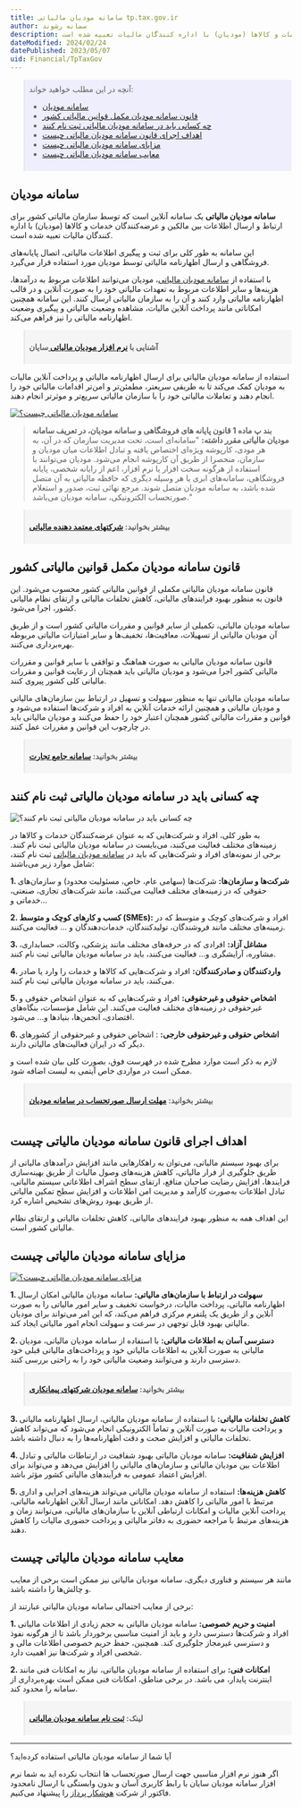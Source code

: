 ```yaml
---
title: سامانه مودیان مالیاتی tp.tax.gov.ir
author: سمانه رشوند
description: سامانه مودیان مالیاتی  یک سامانه آنلاین است که توسط سازمان مالیاتی کشور برای ارتباط و ارسال اطلاعات بین مالکین و عرضه‌کنندگان خدمات و کالاها (مودیان) با اداره کنندگان مالیات تعبیه شده است.
dateModified: 2024/02/24
datePublished: 2023/05/07
uid: Financial/TpTaxGov
---
```


<blockquote style="background-color:#eeeefc; padding:0.5rem">
آنچه در این مطلب خواهید خواند:

- [سامانه مودیان](#سامانه-مودیان)
- [قانون سامانه مودیان مکمل قوانین مالیاتی کشور](#قانون-سامانه-مودیان-مکمل-قوانین-مالیاتی-کشور)
- [چه کسانی باید در سامانه مودیان مالیاتی ثبت نام کنند](#چه-کسانی-باید-در-سامانه-مودیان-مالیاتی-ثبت-نام-کنند)
- [اهداف اجرای قانون سامانه مودیان مالیاتی چیست](#اهداف-اجرای-قانون-سامانه-مودیان-مالیاتی-چیست)
- [مزایای سامانه مودیان مالیاتی چیست](#مزایای-سامانه-مودیان-مالیاتی-چیست)
- [معایب سامانه مودیان مالیاتی چیست](#معایب-سامانه-مودیان-مالیاتی-چیست)

</blockquote>

## سامانه مودیان

**سامانه مودیان مالیاتی** یک سامانه آنلاین است که توسط سازمان مالیاتی کشور برای ارتباط و ارسال اطلاعات بین مالکین و عرضه‌کنندگان خدمات و کالاها (مودیان) با اداره کنندگان مالیات تعبیه شده است. 

این سامانه به طور کلی برای ثبت و پیگیری اطلاعات مالیاتی، اتصال پایانه‌های فروشگاهی و ارسال اظهارنامه مالیاتی توسط مودیان مورد استفاده قرار می‌گیرد.

با استفاده از <a href="https://my.tax.gov.ir/?url_back=https://tp.tax.gov.ir" target="_blank">سامانه مودیان مالیاتی</a>، مودیان می‌توانند اطلاعات مربوط به درآمدها، هزینه‌ها و سایر اطلاعات مربوط به تعهدات مالیاتی خود را به صورت آنلاین و در قالب اظهارنامه مالیاتی وارد کنند و آن را به سازمان مالیاتی ارسال کنند. این سامانه همچنین امکاناتی مانند پرداخت آنلاین مالیات، مشاهده وضعیت مالیاتی و پیگیری وضعیت اظهارنامه مالیاتی را نیز فراهم می‌کند.

<blockquote style="background-color:#f5f5f5; padding:0.5rem">
<p><strong>آشنایی با <a href="https://www.hooshkar.com/Software/Sayan/Module/TpTaxGov" target="_blank">نرم افزار مودیان مالیاتی
</a> سایان</strong></p></blockquote>

استفاده از سامانه مودیان مالیاتی برای ارسال اظهارنامه مالیاتی و پرداخت آنلاین مالیات به مودیان کمک می‌کند تا به طریقی سریعتر، مطمئن‌تر و امن‌تر اقدامات مالیاتی خود را انجام دهند و تعاملات مالیاتی خود را با سازمان مالیاتی سریع‌تر و موثرتر انجام دهند.

<a href="https://my.tax.gov.ir" target="_blank">![سامانه مودیان مالیاتی چیست؟](./Images/TpTaxGov-01.webp)</a>

 >  **بند پ ماده 1 قانون پایانه های فروشگاهی و سامانه مودیان، در تعریف سامانه مودیان مالیاتی مقرر داشته:** "سامانه‌ای است، تحت مدیریت سازمان که در آن، به هر مودی، کارپوشه ویژه‌ای اختصاص یافته و تبادل اطلاعات میان مودیان و سازمان، منحصرا از طریق آن کارپوشه انجام می‌شود. مودیان می‌توانند با استفاده از هرگونه سخت افزار یا نرم افزار، اعم از رایانه شخصی، پایانه فروشگاهی، سامانه‌های ابری یا هر وسیله دیگری که حافظه مالیاتی به آن متصل شده باشد، به سامانه مودیان متصل شوند. مرجع نهائی ثبت، صدور و استعلام صورتحساب الکترونیکی، سامانه مودیان می‌باشد."

<blockquote style="background-color:#f5f5f5; padding:0.5rem">
<p><strong>بیشتر بخوانید: <a href="https://www.hooshkar.com/Wiki/Financial/TrustedCompaniesTaxServices" target="_blank">شرکتهای معتمد دهنده مالیاتی</a></p></strong></blockquote>

## قانون سامانه مودیان مکمل قوانین مالیاتی کشور

قانون سامانه مودیان مالیاتی مکملی از قوانین مالیاتی کشور محسوب می‌شود. این قانون به منظور بهبود فرایندهای مالیاتی، کاهش تخلفات مالیاتی و ارتقای نظام مالیاتی کشور، اجرا می‌شود. 

سامانه مودیان مالیاتی، تکمیلی از سایر قوانین و مقررات مالیاتی کشور است و از طریق آن مودیان مالیاتی از تسهیلات، معافیت‌ها، تخفیف‌ها و سایر امتیازات مالیاتی مربوطه بهره‌برداری می‌کنند.

قانون سامانه مودیان مالیاتی به صورت هماهنگ و توافقی با سایر قوانین و مقررات مالیاتی کشور اجرا می‌شود و مودیان مالیاتی باید همچنان از رعایت قوانین و مقررات مالیاتی کلی کشور پیروی کنند. 

سامانه مودیان مالیاتی تنها به منظور سهولت و تسهیل در ارتباط بین سازمان‌های مالیاتی و مودیان مالیاتی و همچنین ارائه خدمات آنلاین به افراد و شرکت‌ها استفاده می‌شود و قوانین و مقررات مالیاتی کشور همچنان اعتبار خود را حفظ می‌کنند و مودیان مالیاتی باید در چارچوب این قوانین و مقررات عمل کنند.

<blockquote style="background-color:#f5f5f5; padding:0.5rem">
<p><strong>بیشتر بخوانید: <a href="https://www.hooshkar.com/Wiki/Financial/ntsw" target="_blank">سامانه جامع تجارت</a></p></strong></blockquote>

## چه کسانی باید در سامانه مودیان مالیاتی ثبت نام کنند

![چه کسانی باید در سامانه مودیان مالیاتی ثبت نام کنند؟](./Images/TpTaxGov-02.webp)

به طور کلی، افراد و شرکت‌هایی که به عنوان عرضه‌کنندگان خدمات و کالاها در زمینه‌های مختلف فعالیت می‌کنند، می‌بایست در سامانه مودیان مالیاتی ثبت نام کنند. برخی از نمونه‌های افراد و شرکت‌هایی که باید در <a href="https://tp.tax.gov.ir" target="_blank">سامانه مودیان مالیاتی</a> ثبت نام کنند، شامل موارد زیر می‌باشند:

**1.	شرکت‌ها و سازمان‌ها:** شرکت‌ها (سهامی عام، خاص، مسئولیت محدود) و سازمان‌های حقوقی که در زمینه‌های مختلف فعالیت می‌کنند، مانند شرکت‌های تجاری، صنعتی، خدماتی و...

**2.	کسب‌ و کارهای کوچک و متوسط (SMEs):** افراد و شرکت‌های کوچک و متوسط که در زمینه‌های مختلف مانند فروشندگان، تولیدکنندگان، خدمات‌دهندگان و ... فعالیت می‌کنند.

**3.	مشاغل آزاد:** افرادی که در حرفه‌های مختلف مانند پزشکی، وکالت، حسابداری، مشاوره، آرایشگری و... فعالیت می‌کنند، باید در سامانه مودیان مالیاتی ثبت نام کنند.

**4.	واردکنندگان و صادرکنندگان:** افراد و شرکت‌هایی که کالاها و خدمات را وارد یا صادر می‌کنند، باید در سامانه مودیان مالیاتی ثبت نام کنند.

**5.	اشخاص حقوقی و غیرحقوقی:** افراد و شرکت‌هایی که به عنوان اشخاص حقوقی و غیرحقوقی در زمینه‌های مختلف فعالیت می‌کنند. این شامل مؤسسات، بنگاه‌های اقتصادی، انجمن‌ها، بنیادها و... می‌شود.

**6.	اشخاص حقوقی و غیرحقوقی خارجی:** : اشخاص حقوقی و غیرحقوقی از کشورهای دیگر که در ایران فعالیت‌های مالیاتی دارند.

لازم به ذکر است موارد مطرح شده در فهرست فوق، بصورت کلی بیان شده است و ممکن است در مواردی خاص آیتمی به لیست اضافه شود.

<blockquote style="background-color:#f5f5f5; padding:0.5rem">
<p><strong>بیشتر بخوانید: <a href="https://www.hooshkar.com/Wiki/Financial/TaxPayersSystemUpdate" target="_blank">مهلت ارسال صورتحساب در سامانه مودیان
</a></p></strong></blockquote>

## اهداف اجرای قانون سامانه مودیان مالیاتی چیست

برای بهبود سیستم مالیاتی، می‌توان به راهکارهایی مانند افزایش درآمدهای مالیاتی از طریق جلوگیری از فرار مالیاتی، کاهش هزینه‌های وصول مالیات از طریق بهینه‌سازی فرایندها، افزایش رضایت صاحبان منافع، ارتقای سطح اشراف اطلاعاتی سیستم مالیاتی، تبادل اطلاعات به‌صورت کارآمد و مدیریت امن اطلاعات و افزایش سطح تمکین مالیاتی از طریق بهبود روش‌های تشخیص اشاره کرد.

این اهداف همه به منظور بهبود فرایندهای مالیاتی، کاهش تخلفات مالیاتی و ارتقای نظام مالیاتی کشور است.

## مزایای سامانه مودیان مالیاتی چیست

<a href="https://my.tax.gov.ir/?url_back=https://tp.tax.gov.ir" target="_blank">![مزایای سامانه مودیان مالیاتی چیست؟](./Images/TpTaxGov-03.webp)
</a>


**1.	سهولت در ارتباط با سازمان‌های مالیاتی:** سامانه مودیان مالیاتی امکان ارسال اظهارنامه مالیاتی، پرداخت مالیات، درخواست تخفیف و سایر امور مالیاتی را به صورت آنلاین و از طریق یک پلتفرم مرکزی فراهم می‌کند، که این امر می‌تواند برای مودیان مالیاتی بهبود قابل توجهی در سرعت و سهولت انجام امور مالیاتی ایجاد کند.

**2.	دسترسی آسان به اطلاعات مالیاتی:** با استفاده از سامانه مودیان مالیاتی، مودیان مالیاتی به صورت آنلاین به اطلاعات مالیاتی خود و پرداخت‌های مالیاتی قبلی خود دسترسی دارند و می‌توانند وضعیت مالیاتی خود را به راحتی بررسی کنند.

<blockquote style="background-color:#f5f5f5; padding:0.5rem">
<p><strong>بیشتر بخوانید: <a href="https://www.hooshkar.com/Wiki/Financial/ModianContractorSystem" target="_blank">سامانه مودیان شرکتهای پیمانکاری</a></p></strong></blockquote>

**3.	کاهش تخلفات مالیاتی:** با استفاده از سامانه مودیان مالیاتی، ارسال اظهارنامه مالیاتی و پرداخت مالیات به صورت آنلاین و تماماً الکترونیکی انجام می‌شود که می‌تواند کاهش تخلفات مالیاتی و افزایش صحت و دقت اظهارنامه‌ها را به دنبال داشته باشد.

**4.	افزایش شفافیت:** سامانه مودیان مالیاتی بهبود شفافیت در ارتباطات مالیاتی و تبادل اطلاعات بین مودیان مالیاتی و سازمان‌های مالیاتی را افزایش می‌دهد و می‌تواند برای افزایش اعتماد عمومی به فرآیندهای مالیاتی کشور مؤثر باشد.

**5.	کاهش هزینه‌ها:** استفاده از سامانه مودیان مالیاتی می‌تواند هزینه‌های اجرایی و اداری مرتبط با امور مالیاتی را کاهش دهد. امکاناتی مانند ارسال آنلاین اظهارنامه مالیاتی، پرداخت آنلاین مالیات و امکانات ارتباطی آنلاین با سازمان‌های مالیاتی، می‌توانند زمان و هزینه‌های مرتبط با مراجعه حضوری به دفاتر مالیاتی و پرداخت حضوری مالیات را کاهش دهند.


## معایب سامانه مودیان مالیاتی چیست

مانند هر سیستم و فناوری دیگری، سامانه مودیان مالیاتی نیز ممکن است برخی از معایب و چالش‌ها را داشته باشد. 

برخی از معایب احتمالی سامانه مودیان مالیاتی عبارتند از:

**1.	امنیت و حریم خصوصی:** سامانه مودیان مالیاتی به حجم زیادی از اطلاعات مالیاتی افراد و شرکت‌ها دسترسی دارد و باید از امنیت مناسبی برخوردار باشد تا از هرگونه نفوذ و دسترسی غیرمجاز جلوگیری کند. همچنین، حفظ حریم خصوصی اطلاعات مالی و شخصی افراد و شرکت‌ها نیز اهمیت دارد.

**2.	امکانات فنی:** برای استفاده از سامانه مودیان مالیاتی، نیاز به امکانات فنی مانند اینترنت پایدار، می باشد. در برخی مناطق، امکانات فنی ممکن است بهره‌برداری از سامانه را محدود کند.

<blockquote style="background-color:#f5f5f5; padding:0.5rem">
<p><strong>لینک: <a href="https://my.tax.gov.ir/?url_back=https://tp.tax.gov.ir" target="_blank">ثبت نام سامانه مودیان مالیاتی</a></p></strong></blockquote>

---
آیا شما از سامانه مودیان مالیاتی استفاده کرده‌اید؟

اگر هنوز نرم افزار مناسبی جهت ارسال صورتحساب ها انتخاب نکرده اید به شما نرم افزار سامانه مودیان سایان با رابط کاربری آسان و بدون وابستگی با ارسال نامحدود فاکتور از شرکت  <a href="https://www.hooshkar.com" target="_blank"> هوشکار پرداز</a> را پیشنهاد می‌کنیم.